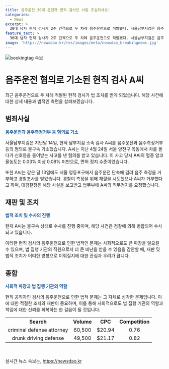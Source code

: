 ```yaml
---
title: 음주운전 30대 운전자 현직 검사인 사람 조심하세요!
categories:
  - News
excerpt: >
  30대 남자 현직 검사가 2주 간격으로 두 차례 음주운전으로 적발됐다. 서울남부지검은 음주운전과 음주측정거부 등 혐의로 A씨를 불구속 기소했다. A씨는 목동 사고 당시 혈중알코올농도가 면허정지 수준 및 영등포구에서 음주운전 단속에 걸려 측정을 거부하고 경찰 조사를 받았다. 대검찰청은 A씨의 직무 정지를 요청했고 경찰은 A씨를 불구속 송치했다.
feature_text: >
  30대 남자 현직 검사가 2주 간격으로 두 차례 음주운전으로 적발됐다. 서울남부지검은 음주운전과 음주측정거부 등 혐의로 A씨를 불구속 기소했다. A씨는 목동 사고 당시 혈중알코올농도가 면허정지 수준 및 영등포구에서 음주운전 단속에 걸려 측정을 거부하고 경찰 조사를 받았다. 대검찰청은 A씨의 직무 정지를 요청했고 경찰은 A씨를 불구속 송치했다.
image: 'https://newsdao.kr/res/images/meta/newsdao_breakingnews.jpg'
---
```


<p><img src="https://newsdao.kr/res/images/meta/newsdao_breakingnews.jpg" alt="bookingtag 속보" /></p>

<h1>음주운전 혐의로 기소된 현직 검사 A씨</h1>

<p data-ke-size="size16">최근 음주운전으로 두 차례 적발된 현직 검사가 법 조치를 받게 되었습니다. 해당 사건에 대한 상세 내용과 법적인 측면을 살펴보겠습니다.</p>

<h2 data-ke-size="size26">범죄사실</h2>

<p><b><span style="color: #1a5490;">음주운전과 음주측정거부 등 혐의로 기소</span></b></p>

<p>서울남부지검은 지난달 14일, 현직 남부지검 소속 검사 A씨를 음주운전과 음주측정거부 등의 혐의로 불구속 기소했습니다. A씨는 지난 4월 24일 서울 양천구 목동에서 차를 몰다가 신호등을 들이받는 사고를 낸 혐의를 받고 있습니다. 이 사고 당시 A씨의 혈중 알코올농도는 0.03% 이상 0.08% 미만으로, 면허 정지 수준이었습니다.</p>

<p>또한 A씨는 같은 달 13일에도 서울 영등포구에서 음주운전 단속에 걸려 음주 측정을 거부하고 경찰조사를 받았습니다. 경찰이 측정을 위해 채혈을 시도했으나 A씨가 거부했다고 하며, 대검찰청은 해당 사실을 보고받고 법무부에 A씨의 직무정지를 요청했습니다.</p>

<h2 data-ke-size="size26">재판 및 조치</h2>

<p><b><span style="color: #1a5490;">법적 조치 및 수사의 진행</span></b></p>

<p>현재 A씨는 불구속 상태로 수사를 진행 중이며, 해당 사건은 검찰에 의해 병합되어 수사되고 있습니다.</p>

<p>이러한 현직 검사의 음주운전으로 인한 법적인 문제는 사회적으로도 큰 파장을 일으킬 수 있으며, 법 집행 기관의 직원으로서 더 큰 비난을 받을 수 있음을 감안할 때, 재판 및 법적 조치가 어떠한 방향으로 이뤄질지에 대한 관심과 우려가 큽니다.</p>

<h2 data-ke-size="size26">종합</h2>

<p><b><span style="color: #1a5490;">사회적 파장과 법 집행 기관의 역할</span></b></p>

<p>현직 공직자인 검사의 음주운전으로 인한 법적 문제는 그 자체로 심각한 문제입니다. 이에 대한 적절한 조치와 재판이 중요하며, 이를 통해 사회적으로도 법 집행 기관의 역할과 책임에 대한 신뢰를 회복하는 한 걸음이 될 것입니다.</p>

<table>
    <tbody>
        <tr>
            <td style="text-align: center; height: 17px;"><b>Search</b></td>
            <td style="text-align: center; height: 17px;"><b>Volume</b></td>
            <td style="text-align: center; height: 17px;"><b>CPC</b></td>
            <td style="text-align: center; height: 17px;"><b>Competition</b></td>
        </tr>
        <tr>
            <td style="text-align: center; height: 17px;">criminal defense attorney</td>
            <td style="text-align: center; height: 17px;">60,500</td>
            <td style="text-align: center; height: 17px;">$20.94</td>
            <td style="text-align: center; height: 17px;">0.76</td>
        </tr>
        <tr>
            <td style="text-align: center; height: 17px;">drunk driving defense</td>
            <td style="text-align: center; height: 17px;">49,500</td>
            <td style="text-align: center; height: 17px;">$21.17</td>
            <td style="text-align: center; height: 17px;">0.82</td>
        </tr>
    </tbody>
</table>

<p data-ke-size="size16">&nbsp;</p>
실시간 뉴스 속보는, <a href="https://newsdao.kr" rel="dofollow">https://newsdao.kr</a>


